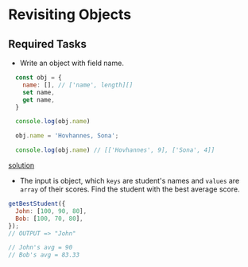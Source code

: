# Revisiting Objects

## Required Tasks

- Write an object with field name.

```javascript
  const obj = {
    name: [], // ['name', length][]
    set name,
    get name,
  }

  console.log(obj.name)

  obj.name = 'Hovhannes, Sona';

  console.log(obj.name) // [['Hovhannes', 9], ['Sona', 4]]
```

[solution](https://github.com/Gayane25/Getter-Setter-Property-Descriptor/blob/master/getSet.js)

- The input is object, which `keys` are student's names and `values` are `array` of their scores. Find the student with the best average score.

```javascript
getBestStudent({
  John: [100, 90, 80],
  Bob: [100, 70, 80],
});
// OUTPUT => "John"

// John's avg = 90
// Bob's avg = 83.33
```
